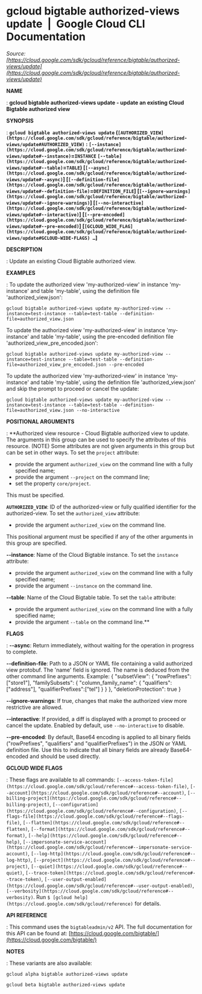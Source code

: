 # gcloud bigtable authorized-views update  |  Google Cloud CLI Documentation

*Source: [https://cloud.google.com/sdk/gcloud/reference/bigtable/authorized-views/update](https://cloud.google.com/sdk/gcloud/reference/bigtable/authorized-views/update)*

**NAME**

: **gcloud bigtable authorized-views update - update an existing Cloud Bigtable authorized view**

**SYNOPSIS**

: **`gcloud bigtable authorized-views update` (`[AUTHORIZED_VIEW](https://cloud.google.com/sdk/gcloud/reference/bigtable/authorized-views/update#AUTHORIZED_VIEW)` : `[--instance](https://cloud.google.com/sdk/gcloud/reference/bigtable/authorized-views/update#--instance)`=`INSTANCE` `[--table](https://cloud.google.com/sdk/gcloud/reference/bigtable/authorized-views/update#--table)`=`TABLE`) [`[--async](https://cloud.google.com/sdk/gcloud/reference/bigtable/authorized-views/update#--async)`] [`[--definition-file](https://cloud.google.com/sdk/gcloud/reference/bigtable/authorized-views/update#--definition-file)`=`DEFINITION_FILE`] [`[--ignore-warnings](https://cloud.google.com/sdk/gcloud/reference/bigtable/authorized-views/update#--ignore-warnings)`] [`[--no-interactive](https://cloud.google.com/sdk/gcloud/reference/bigtable/authorized-views/update#--interactive)`] [`[--pre-encoded](https://cloud.google.com/sdk/gcloud/reference/bigtable/authorized-views/update#--pre-encoded)`] [`[GCLOUD_WIDE_FLAG](https://cloud.google.com/sdk/gcloud/reference/bigtable/authorized-views/update#GCLOUD-WIDE-FLAGS) …`]**

**DESCRIPTION**

: Update an existing Cloud Bigtable authorized view.

**EXAMPLES**

: To update the authorized view 'my-authorized-view' in instance 'my-instance' and
table 'my-table', using the definition file 'authorized_view.json':

```
gcloud bigtable authorized-views update my-authorized-view --instance=test-instance --table=test-table --definition-file=authorized_view.json
```

To update the authorized view 'my-authorized-view' in instance 'my-instance' and
table 'my-table', using the pre-encoded definition file
'authorized_view_pre_encoded.json':

```
gcloud bigtable authorized-views update my-authorized-view --instance=test-instance --table=test-table --definition-file=authorized_view_pre_encoded.json --pre-encoded
```

To update the authorized view 'my-authorized-view' in instance 'my-instance' and
table 'my-table', using the definition file 'authorized_view.json' and skip the
prompt to proceed or cancel the update:

```
gcloud bigtable authorized-views update my-authorized-view --instance=test-instance --table=test-table --definition-file=authorized_view.json --no-interactive
```

**POSITIONAL ARGUMENTS**

: **Authorized view resource - Cloud Bigtable authorized view to update. The
arguments in this group can be used to specify the attributes of this resource.
(NOTE) Some attributes are not given arguments in this group but can be set in
other ways.
To set the `project` attribute:

- provide the argument `authorized_view` on the command line with a
fully specified name;
- provide the argument `--project` on the command line;
- set the property `core/project`.

This must be specified.

**`AUTHORIZED_VIEW`**:
ID of the authorized-view or fully qualified identifier for the authorized-view.
To set the `authorized_view` attribute:

- provide the argument `authorized_view` on the command line.

This positional argument must be specified if any of the other arguments in this
group are specified.

**--instance**:
Name of the Cloud Bigtable instance.
To set the `instance` attribute:

- provide the argument `authorized_view` on the command line with a
fully specified name;
- provide the argument `--instance` on the command line.

**--table**:
Name of the Cloud Bigtable table.
To set the `table` attribute:

- provide the argument `authorized_view` on the command line with a
fully specified name;
- provide the argument `--table` on the command line.**

**FLAGS**

: **--async**:
Return immediately, without waiting for the operation in progress to complete.

**--definition-file**:
Path to a JSON or YAML file containing a valid authorized view protobuf.
The 'name' field is ignored. The name is deduced from the other command line
arguments.
Example: { "subsetView": { "rowPrefixes": ["store1"], "familySubsets": {
"column_family_name": { "qualifiers":["address"], "qualifierPrefixes":["tel"] }
} }, "deletionProtection": true }

**--ignore-warnings**:
If true, changes that make the authorized view more restrictive are allowed.

**--interactive**:
If provided, a diff is displayed with a prompt to proceed or cancel the update.
Enabled by default, use `--no-interactive` to disable.

**--pre-encoded**:
By default, Base64 encoding is applied to all binary fields ("rowPrefixes",
"qualifiers" and "qualifierPrefixes") in the JSON or YAML definition file.
Use this to indicate that all binary fields are already Base64-encoded and
should be used directly.

**GCLOUD WIDE FLAGS**

: These flags are available to all commands: `[--access-token-file](https://cloud.google.com/sdk/gcloud/reference#--access-token-file)`,
`[--account](https://cloud.google.com/sdk/gcloud/reference#--account)`, `[--billing-project](https://cloud.google.com/sdk/gcloud/reference#--billing-project)`,
`[--configuration](https://cloud.google.com/sdk/gcloud/reference#--configuration)`,
`[--flags-file](https://cloud.google.com/sdk/gcloud/reference#--flags-file)`,
`[--flatten](https://cloud.google.com/sdk/gcloud/reference#--flatten)`, `[--format](https://cloud.google.com/sdk/gcloud/reference#--format)`, `[--help](https://cloud.google.com/sdk/gcloud/reference#--help)`, `[--impersonate-service-account](https://cloud.google.com/sdk/gcloud/reference#--impersonate-service-account)`,
`[--log-http](https://cloud.google.com/sdk/gcloud/reference#--log-http)`,
`[--project](https://cloud.google.com/sdk/gcloud/reference#--project)`, `[--quiet](https://cloud.google.com/sdk/gcloud/reference#--quiet)`, `[--trace-token](https://cloud.google.com/sdk/gcloud/reference#--trace-token)`, `[--user-output-enabled](https://cloud.google.com/sdk/gcloud/reference#--user-output-enabled)`,
`[--verbosity](https://cloud.google.com/sdk/gcloud/reference#--verbosity)`.
Run `$ [gcloud help](https://cloud.google.com/sdk/gcloud/reference)` for details.

**API REFERENCE**

: This command uses the `bigtableadmin/v2` API. The full documentation
for this API can be found at: [https://cloud.google.com/bigtable/](https://cloud.google.com/bigtable/)

**NOTES**

: These variants are also available:

```
gcloud alpha bigtable authorized-views update
```

```
gcloud beta bigtable authorized-views update
```